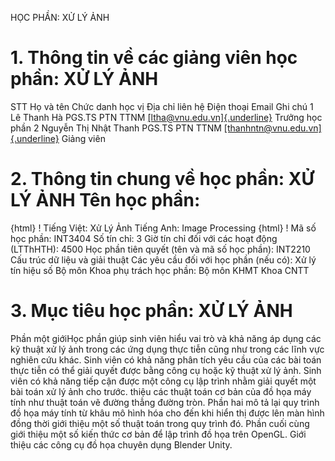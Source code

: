 HỌC PHẦN: XỬ LÝ ẢNH
# 1. Thông tin về các giảng viên học phần: XỬ LÝ ẢNH
STT Họ và tên Chức danh học vị Địa chỉ liên hệ Điện thoại Email Ghi chú 1 Lê Thanh Hà PGS.TS PTN TTNM [[ltha\@vnu.edu.vn]{.underline}](mailto:ltha@vnu.edu.vn) Trưởng học phần
2 Nguyễn Thị Nhật Thanh PGS.TS PTN TTNM [[thanhntn\@vnu.edu.vn]{.underline}](mailto:thanhntn@vnu.edu.vn) Giảng viên
# 2. Thông tin chung về học phần: XỬ LÝ ẢNH Tên học phần:
{html}
! Tiếng Việt: Xử Lý Ảnh Tiếng Anh: Image Processing
{html}
! Mã số học phần: INT3404 Số tín chỉ: 3 Giờ tín chỉ đối với các hoạt động (LTThHTH): 4500 Học phần tiên quyết (tên và mã số học phần): INT2210 Cấu trúc dữ
liệu và giải thuật Các yêu cầu đối với học phần (nếu có): Xử lý tín hiệu số Bộ môn Khoa phụ trách học phần: Bộ môn KHMT Khoa CNTT
# 3. Mục tiêu học phần: XỬ LÝ ẢNH
Phần một giớiHọc phần giúp sinh viên hiểu vai trò và khả năng áp dụng các kỹ thuật xử lý ảnh trong các ứng dụng thực tiễn cũng như trong các lĩnh vực nghiên cứu khác. Sinh viên có khả năng phân tích yêu cầu của các bài toán thực tiễn có thể giải quyết được bằng công cụ hoặc kỹ thuật xử lý ảnh. Sinh viên có khả năng tiếp cận được một công cụ lập trình nhằm giải quyết một bài toán xử lý ảnh cho trước. thiệu các thuật toán cơ bản của đồ họa máy tính như thuật toán vẽ đường thẳng đường tròn. Phần hai mô tả lại quy trình đồ họa máy tính từ khâu mô hình hóa cho đến khi hiển thị được lên màn hình đồng thời giới thiệu một số thuật toán trong quy trình đó. Phần cuối cùng giới thiệu một số kiến thức cơ bản để lập trình đồ họa trên OpenGL. Giới thiệu các công cụ đồ họa chuyên dụng Blender Unity.
